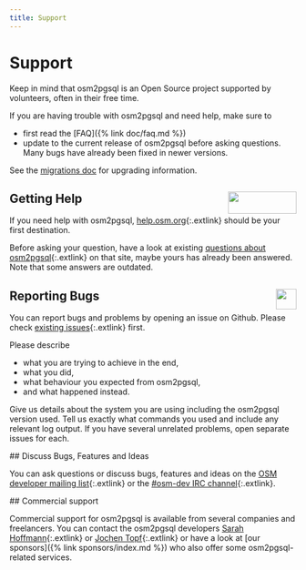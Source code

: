 ```yaml
---
title: Support
---
```


# Support

<div class="note" markdown="1">
Keep in mind that osm2pgsql is an Open Source project supported by volunteers,
often in their free time.

If you are having trouble with osm2pgsql and need help, make sure to

* first read the [FAQ]({% link doc/faq.md %})
* update to the current release of osm2pgsql before asking questions. Many bugs
  have already been fixed in newer versions.

See the [migrations
doc](https://github.com/openstreetmap/osm2pgsql/blob/master/docs/migrations.md)
for upgrading information.
</div>

<section markdown="1">
<a href="https://help.openstreetmap.org/"><img src="{% link img/osm-help.png %}" width="120" height="39" alt="" style="float: right;"/></a>

## Getting Help

If you need help with osm2pgsql,
[help.osm.org](https://help.openstreetmap.org/){:.extlink} should be your first
destination.

Before asking your question, have a look at existing [questions about
osm2pgsql](https://help.openstreetmap.org/tags/osm2pgsql/){:.extlink} on that
site, maybe yours has already been answered. Note that some answers are
outdated.
</section>

<section markdown="1">
<a href="https://github.com/openstreetmap/osm2pgsql/issues"><img src="{% link img/github-large.png %}" width="36" height="36" alt="" style="float: right;"/></a>

## Reporting Bugs

You can report bugs and problems by opening an issue on Github. Please check
[existing issues](https://github.com/openstreetmap/osm2pgsql/issues){:.extlink}
first.

Please describe
* what you are trying to achieve in the end,
* what you did,
* what behaviour you expected from osm2pgsql,
* and what happened instead.

Give us details about the system you are using including the osm2pgsql version
used. Tell us exactly what commands you used and include any relevant log
output. If you have several unrelated problems, open separate issues for each.
</section>

<section markdown="1">
## Discuss Bugs, Features and Ideas

You can ask questions or discuss bugs, features and ideas on the [OSM developer
mailing list](https://lists.openstreetmap.org/listinfo/dev){:.extlink} or the
[#osm-dev IRC channel](https://wiki.openstreetmap.org/wiki/IRC){:.extlink}.
</section>

<section markdown="1">
## Commercial support

Commercial support for osm2pgsql is available from several companies and
freelancers. You can contact the osm2pgsql developers [Sarah
Hoffmann](https://github.com/lonvia){:.extlink} or [Jochen
Topf](https://www.jochentopf.com/){:.extlink} or have a look at [our
sponsors]({% link sponsors/index.md %}) who also offer some osm2pgsql-related
services.

</section>

